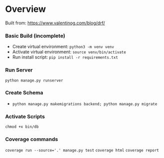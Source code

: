 # Overview
Built from: https://www.valentinog.com/blog/drf/

### Basic Build (incomplete)
- Create virtual environment: `python3 -m venv venv`
- Activate virtual environment: `source venv/bin/activate`
- Run install script: `pip install -r requirements.txt`

### Run Server
`python manage.py runserver`

### Create Schema
- `python manage.py makemigrations backend; python manage.py migrate`

### Activate Scripts
`chmod +x bin/db`

### Coverage commands
`coverage run --source='.' manage.py test`
`coverage html`
`coverage report`

